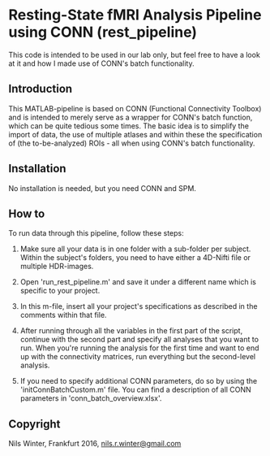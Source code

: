 # Resting-State fMRI Analysis Pipeline using CONN (rest_pipeline)

This code is intended to be used in our lab only, but feel free to have a look at it and how I made use of CONN's batch functionality.

## Introduction
This MATLAB-pipeline is based on CONN (Functional Connectivity Toolbox) and is intended to merely serve as a wrapper for CONN's batch function, which can be quite tedious some times. The basic idea is to simplify the import of data, the use of multiple atlases and within these the specification of (the to-be-analyzed) ROIs - all when using CONN's batch functionality.

## Installation
No installation is needed, but you need CONN and SPM.

## How to
To run data through this pipeline, follow these steps:

1. Make sure all your data is in one folder with a sub-folder per subject. Within the subject's folders, you need to have either a 4D-Nifti file or multiple HDR-images.

2. Open 'run_rest_pipeline.m' and save it under a different name which is specific to your project.

3. In this m-file, insert all your project's specifications as described in the comments within that file.

4. After running through all the variables in the first part of the script, continue with the second part and specify all analyses that you want to run. When you're running the analysis for the first time and want to end up with the connectivity matrices, run everything but the second-level analysis.

5. If you need to specify additional CONN parameters, do so by using the 'initConnBatchCustom.m' file. You can find a description of all CONN parameters in 'conn_batch_overview.xlsx'.


## Copyright
Nils Winter, Frankfurt 2016, nils.r.winter@gmail.com

